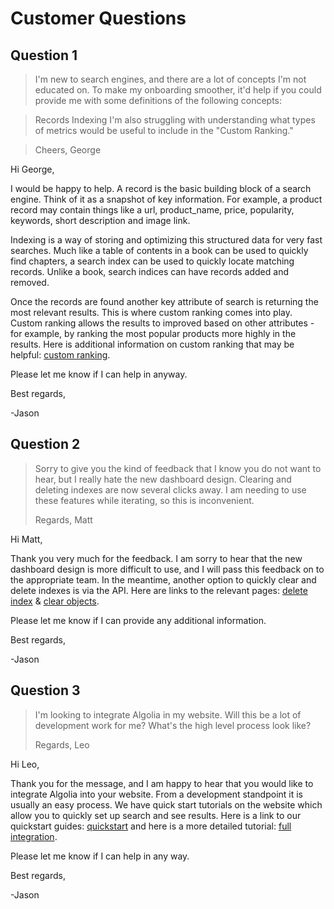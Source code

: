 # Customer Questions

## Question 1
>I'm new to search engines, and there are a lot of concepts I'm not educated on. To make my onboarding smoother, it'd help if you could provide me with some definitions of the following concepts:

>Records
>Indexing
>I'm also struggling with understanding what types of metrics would be useful to include in the "Custom Ranking."

>Cheers, George

Hi George,

I would be happy to help. A record is the basic building block of a search engine. Think of it as a snapshot of key information. For example, a product record may contain things like a url, product_name, price, popularity, keywords, short description and image link.

Indexing is a way of storing and optimizing this structured data for very fast searches. Much like a table of contents in a book can be used to quickly find chapters, a search index can be used to quickly locate matching records. Unlike a book, search indices can have records added and removed. 

Once the records are found another key attribute of search is returning the most relevant results. This is where custom ranking comes into play. Custom ranking allows the results to improved based on other attributes - for example, by ranking the most popular products more highly in the results. Here is additional information on custom ranking that may be helpful: [custom ranking](https://www.algolia.com/doc/guides/managing-results/must-do/custom-ranking/).

Please let me know if I can help in anyway. 

Best regards,

-Jason


## Question 2
> Sorry to give you the kind of feedback that I know you do not want to hear, but I really hate the new dashboard design. Clearing and deleting indexes are now several clicks away. I am needing to use these features while iterating, so this is inconvenient.
> 
> Regards,
> Matt

Hi Matt,

Thank you very much for the feedback. I am sorry to hear that the new dashboard design is more difficult to use, and I will pass this feedback on to the appropriate team. In the meantime, another option to quickly clear and delete indexes is via the API. Here are links to the relevant pages: [delete index](https://www.algolia.com/doc/api-reference/api-methods/delete-index/) & [clear objects](https://www.algolia.com/doc/api-reference/api-methods/clear-objects/).

Please let me know if I can provide any additional information. 

Best regards,

-Jason

## Question 3
> I'm looking to integrate Algolia in my website. Will this be a lot of development work for me? What's the high level process look like?
> 
> Regards, Leo


Hi Leo,

Thank you for the message, and I am happy to hear that you would like to integrate Algolia into your website. From a development standpoint it is usually an easy process. We have quick start tutorials on the website which allow you to quickly set up search and see results. Here is a link to our quickstart guides: [quickstart](https://www.algolia.com/doc/guides/getting-started/quick-start/) and here is a more detailed tutorial: [full integration](https://www.algolia.com/doc/guides/going-to-production/case-study/).

Please let me know if I can help in any way. 

Best regards,

-Jason